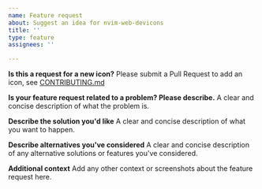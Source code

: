 ```yaml
---
name: Feature request
about: Suggest an idea for nvim-web-devicons
title: ''
type: feature
assignees: ''

---
```

**Is this a request for a new icon?**
Please submit a Pull Request to add an icon, see [CONTRIBUTING.md](https://github.com/nvim-tree/nvim-web-devicons/blob/master/CONTRIBUTING.md)

**Is your feature request related to a problem? Please describe.**
A clear and concise description of what the problem is.

**Describe the solution you'd like**
A clear and concise description of what you want to happen.

**Describe alternatives you've considered**
A clear and concise description of any alternative solutions or features you've considered.

**Additional context**
Add any other context or screenshots about the feature request here.

